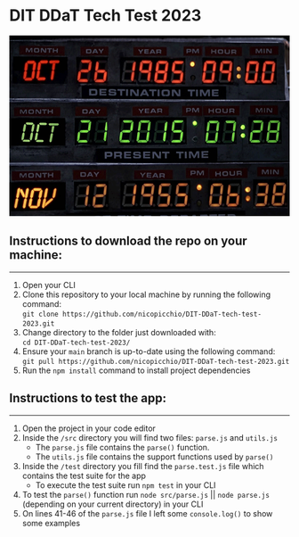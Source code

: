 # DIT DDaT Tech Test 2023
![back to the future time circuits](delorean-clock.gif)

## Instructions to download the repo on your machine:
---
1. Open your CLI
2. Clone this repository to your local machine by running the following command:  
   `git clone https://github.com/nicopicchio/DIT-DDaT-tech-test-2023.git`
3. Change directory to the folder just downloaded with:  
   `cd DIT-DDaT-tech-test-2023/`
4. Ensure your `main` branch is up-to-date using the following command:  
   `git pull https://github.com/nicopicchio/DIT-DDaT-tech-test-2023.git`
5. Run the `npm install` command to install project dependencies

## Instructions to test the app:
---
1. Open the project in your code editor
2. Inside the `/src` directory you will find two files: `parse.js` and `utils.js`
   - The `parse.js` file contains the `parse()` function.
   - The `utils.js` file contains the support functions used by `parse()`
3. Inside the `/test` directory you fill find the `parse.test.js` file which contains the test suite for the app
   - To execute the test suite run `npm test` in your CLI
4. To test the `parse()` function run `node src/parse.js` || `node parse.js` (depending on your current directory) in your CLI
5. On lines 41-46 of the `parse.js` file I left some `console.log()` to show some examples
